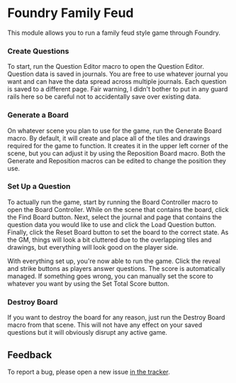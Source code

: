 # Foundry Family Feud

This module allows you to run a family feud style game through Foundry.

### Create Questions

To start, run the Question Editor macro to open the Question Editor. Question data is saved in journals. You are free to use whatever journal you want and can have the data spread across multiple journals. Each question is saved to a different page. Fair warning, I didn't bother to put in any guard rails here so be careful not to accidentally save over existing data.

### Generate a Board

On whatever scene you plan to use for the game, run the Generate Board macro. By default, it will create and place all of the tiles and drawings required for the game to function. It creates it in the upper left corner of the scene, but you can adjust it by using the Reposition Board macro. Both the Generate and Reposition macros can be edited to change the position they use.

### Set Up a Question

To actually run the game, start by running the Board Controller macro to open the Board Controller. While on the scene that contains the board, click the Find Board button. Next, select the journal and page that contains the question data you would like to use and click the Load Question button. Finally, click the Reset Board button to set the board to the correct state. As the GM, things will look a bit cluttered due to the overlapping tiles and drawings, but everything will look good on the player side.

With everything set up, you're now able to run the game. Click the reveal and strike buttons as players answer questions. The score is automatically managed. If something goes wrong, you can manually set the score to whatever you want by using the Set Total Score button.

### Destroy Board

If you want to destroy the board for any reason, just run the Destroy Board macro from that scene. This will not have any effect on your saved questions but it will obviously disrupt any active game.

## Feedback

To report a bug, please open a new issue [in the tracker](https://github.com/ddbrown30/foundry-family-feud/issues).
